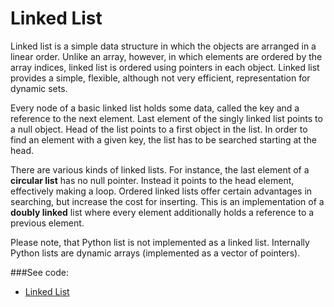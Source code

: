 # Linked List

Linked list is a simple data structure in which the objects are arranged in a linear
 order. Unlike an array, however, in which elements are ordered by the array indices,
 linked list is ordered using pointers in each object. Linked list provides a simple,
 flexible, although not very efficient, representation for dynamic sets.

Every node of a basic linked list holds some data, called the key and a reference to the
 next element. Last element of the singly linked list points to a null object. Head of 
 the list points to a first object in the list. In order to find an element with a given
 key, the list has to be searched starting at the head.

There are various kinds of linked lists. For instance, the last element of a **circular
 list** has no null pointer. Instead it points to the head element, effectively making
 a loop. Ordered linked lists offer certain advantages in searching, but increase the 
 cost for inserting. This is an implementation of a **doubly linked** list where every
 element additionally holds a reference to a previous element.

Please note, that Python list is not implemented as a linked list. Internally Python 
 lists are dynamic arrays (implemented as a vector of pointers).
 
###See code: 
- [Linked List](/basic_data_structures/linked_list/__init__.py)